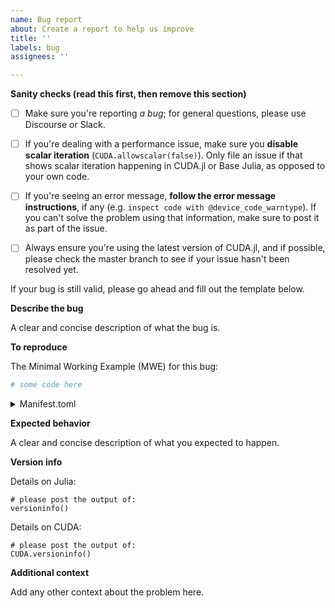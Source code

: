 ```yaml
---
name: Bug report
about: Create a report to help us improve
title: ''
labels: bug
assignees: ''

---
```


**Sanity checks (read this first, then remove this section)**

- [ ] Make sure you're reporting *a bug*; for general questions, please use Discourse or
  Slack.

- [ ] If you're dealing with a performance issue, make sure you **disable scalar iteration**
  (`CUDA.allowscalar(false)`). Only file an issue if that shows scalar iteration happening
  in CUDA.jl or Base Julia, as opposed to your own code.

- [ ] If you're seeing an error message, **follow the error message instructions**, if any
  (e.g. `inspect code with @device_code_warntype`). If you can't solve the problem using
  that information, make sure to post it as part of the issue.

- [ ] Always ensure you're using the latest version of CUDA.jl, and if possible, please
  check the master branch to see if your issue hasn't been resolved yet.

If your bug is still valid, please go ahead and fill out the template below.


**Describe the bug**

A clear and concise description of what the bug is.


**To reproduce**

The Minimal Working Example (MWE) for this bug:

```julia
# some code here
```

<details><summary>Manifest.toml</summary>
<p>

```
Paste your Manifest.toml here, or accurately describe which version of CUDA.jl and its dependencies (GPUArrays.jl, GPUCompiler.jl, LLVM.jl) you are using.
```

</p>
</details>


**Expected behavior**

A clear and concise description of what you expected to happen.


**Version info**

Details on Julia:

```
# please post the output of:
versioninfo()
```

Details on CUDA:

```
# please post the output of:
CUDA.versioninfo()
```


**Additional context**

Add any other context about the problem here.
